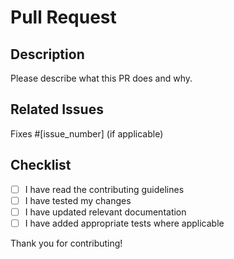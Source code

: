 # Pull Request

## Description
Please describe what this PR does and why.

## Related Issues
Fixes #[issue_number] (if applicable)

## Checklist
- [ ] I have read the contributing guidelines
- [ ] I have tested my changes
- [ ] I have updated relevant documentation
- [ ] I have added appropriate tests where applicable

Thank you for contributing!



